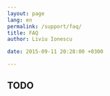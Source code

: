 ```yaml
---
layout: page
lang: en
permalink: /support/faq/
title: FAQ
author: Liviu Ionescu

date: 2015-09-11 20:28:00 +0300

---
```


<div style="clear: both;"></div>

## TODO
